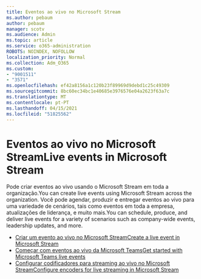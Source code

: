 ```yaml
---
title: Eventos ao vivo no Microsoft Stream
ms.author: pebaum
author: pebaum
manager: scotv
ms.audience: Admin
ms.topic: article
ms.service: o365-administration
ROBOTS: NOINDEX, NOFOLLOW
localization_priority: Normal
ms.collection: Adm_O365
ms.custom:
- "9001511"
- "3571"
ms.openlocfilehash: ef42a8156a1c120b23f89969d9debd1c25c49309
ms.sourcegitcommit: 8bc60ec34bc1e40685e3976576e04a2623f63a7c
ms.translationtype: MT
ms.contentlocale: pt-PT
ms.lasthandoff: 04/15/2021
ms.locfileid: "51825562"
---
```

# <a name="live-events-in-microsoft-stream"></a><span data-ttu-id="5123b-102">Eventos ao vivo no Microsoft Stream</span><span class="sxs-lookup"><span data-stu-id="5123b-102">Live events in Microsoft Stream</span></span>

<span data-ttu-id="5123b-103">Pode criar eventos ao vivo usando o Microsoft Stream em toda a organização.</span><span class="sxs-lookup"><span data-stu-id="5123b-103">You can create live events using Microsoft Stream across the organization.</span></span> <span data-ttu-id="5123b-104">Você pode agendar, produzir e entregar eventos ao vivo para uma variedade de cenários, tais como eventos em toda a empresa, atualizações de liderança, e muito mais.</span><span class="sxs-lookup"><span data-stu-id="5123b-104">You can schedule, produce, and deliver live events for a variety of scenarios such as company-wide events, leadership updates, and more.</span></span>

- [<span data-ttu-id="5123b-105">Criar um evento ao vivo no Microsoft Stream</span><span class="sxs-lookup"><span data-stu-id="5123b-105">Create a live event in Microsoft Stream</span></span>](https://docs.microsoft.com/stream/live-create-event)
- [<span data-ttu-id="5123b-106">Começar com eventos ao vivo da Microsoft Teams</span><span class="sxs-lookup"><span data-stu-id="5123b-106">Get started with Microsoft Teams live events</span></span>](https://support.office.com/article/get-started-with-microsoft-teams-live-events-d077fec2-a058-483e-9ab5-1494afda578a)
- [<span data-ttu-id="5123b-107">Configurar codificadores para streaming ao vivo no Microsoft Stream</span><span class="sxs-lookup"><span data-stu-id="5123b-107">Configure encoders for live streaming in Microsoft Stream</span></span>](https://docs.microsoft.com/stream/live-encoder-setup)

